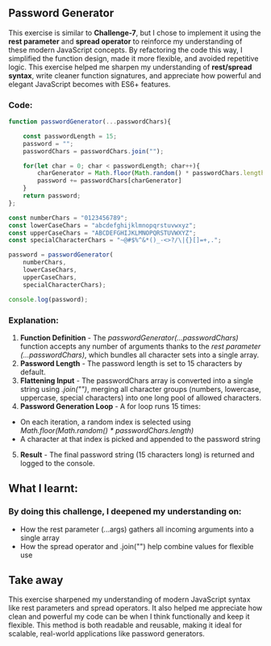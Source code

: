 ## Password Generator
This exercise is similar to **Challenge-7**, but I chose to implement it using the **rest parameter** and **spread operator** to reinforce my understanding of these modern JavaScript concepts. By refactoring the code this way, I simplified the function design, made it more flexible, and avoided repetitive logic. This exercise helped me sharpen my understanding of **rest/spread syntax**, write cleaner function signatures, and appreciate how powerful and elegant JavaScript becomes with ES6+ features.

### Code:
```javascript
function passwordGenerator(...passwordChars){

    const passwordLength = 15;
    password = "";
    passwordChars = passwordChars.join("");

    for(let char = 0; char < passwordLength; char++){    
        charGenerator = Math.floor(Math.random() * passwordChars.length);
        password += passwordChars[charGenerator]
    }   
    return password;
};

const numberChars = "0123456789";
const lowerCaseChars = "abcdefghijklmnopqrstuvwxyz";
const upperCaseChars = "ABCDEFGHIJKLMNOPQRSTUVWXYZ";
const specialCharacterChars = "~@#$%^&*()_-<>?/\|{}[]=+,.";

password = passwordGenerator(
    numberChars, 
    lowerCaseChars, 
    upperCaseChars, 
    specialCharacterChars);

console.log(password);
```

### Explanation:
1. **Function Definition** - The *passwordGenerator(...passwordChars)* function accepts any number of arguments thanks to the *rest parameter (...passwordChars)*, which bundles all character sets into a single array.  
2. **Password Length** - The password length is set to 15 characters by default.  
3. **Flattening Input** - The passwordChars array is converted into a single string using *.join("")*, merging all character groups (numbers, lowercase, uppercase, special characters) into one long pool of allowed characters.  
4. **Password Generation Loop** - A for loop runs 15 times: 
- On each iteration, a random index is selected using *Math.floor(Math.random() * passwordChars.length)*  
- A character at that index is picked and appended to the password string  
5. **Result** - The final password string (15 characters long) is returned and logged to the console.  


## What I learnt:
### By doing this challenge, I deepened my understanding on:
- How the rest parameter (...args) gathers all incoming arguments into a single array
- How the spread operator and .join("") help combine values for flexible use

## Take away
This exercise sharpened my understanding of modern JavaScript syntax like rest parameters and spread operators. It also helped me appreciate how clean and powerful my code can be when I think functionally and keep it flexible. This method is both readable and reusable, making it ideal for scalable, real-world applications like password generators.

